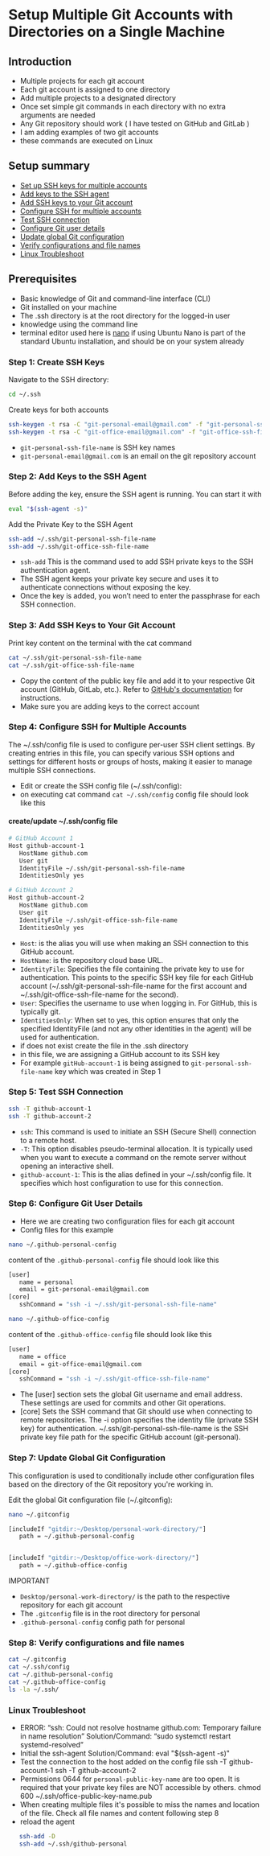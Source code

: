# Setup Multiple Git Accounts with Directories on a Single Machine
## Introduction
- Multiple projects for each git account
- Each  git account is assigned to one directory
- Add multiple projects to a designated directory
- Once set simple git commands in each directory with no extra arguments are needed
- Any Git repository should work ( I have tested on GitHub and GitLab )
- I am adding examples of two git accounts
- these commands are executed on Linux

## Setup summary
- [Set up SSH keys for multiple accounts](#step-1-create-ssh-keys)
- [Add keys to the SSH agent](#step-2-add-keys-to-the-ssh-agent)
- [Add SSH keys to your Git account](#step-3-add-ssh-keys-to-your-git-account)
- [Configure SSH for multiple accounts](#step-4-configure-ssh-for-multiple-accounts)
- [Test SSH connection](#step-5-test-ssh-connection)
- [Configure Git user details](#step-6-configure-git-user-details)
- [Update global Git configuration](#step-7-update-global-git-configuration)
- [Verify configurations and file names](#step-8-verify-configurations-and-file-names)
- [Linux Troubleshoot](#linux-troubleshoot)

## Prerequisites
- Basic knowledge of Git and command-line interface (CLI)
- Git installed on your machine
- The .ssh directory is at the root directory for the logged-in user
- knowledge using the command line 
- terminal editor used here is [nano](https://help.ubuntu.com/community/Nano) if using Ubuntu Nano is part of the standard Ubuntu installation, and should be on your system already

### Step 1: Create SSH Keys
Navigate to the SSH directory:
```bash
cd ~/.ssh
```
Create keys for both accounts
```bash
ssh-keygen -t rsa -C "git-personal-email@gmail.com" -f "git-personal-ssh-file-name"
ssh-keygen -t rsa -C "git-office-email@gmail.com" -f "git-office-ssh-file-name"
```
- `git-personal-ssh-file-name` is SSH key names
- `git-personal-email@gmail.com` is an email on the git repository account

### Step 2: Add Keys to the SSH Agent
Before adding the key, ensure the SSH agent is running. You can start it with
```bash
eval "$(ssh-agent -s)"
```
Add the Private Key to the SSH Agent
```bash
ssh-add ~/.ssh/git-personal-ssh-file-name
ssh-add ~/.ssh/git-office-ssh-file-name
```
- `ssh-add` This is the command used to add SSH private keys to the SSH authentication agent.
- The SSH agent keeps your private key secure and uses it to authenticate connections without exposing the key.
- Once the key is added, you won’t need to enter the passphrase for each SSH connection.

### Step 3: Add SSH Keys to Your Git Account
Print key content on the terminal with the cat command
```bash
cat ~/.ssh/git-personal-ssh-file-name
cat ~/.ssh/git-office-ssh-file-name
```
- Copy the content of the public key file and add it to your respective Git account (GitHub, GitLab, etc.). Refer to [GitHub's documentation](https://docs.github.com/en/authentication/connecting-to-github-with-ssh/adding-a-new-ssh-key-to-your-github-account) for instructions.
- Make sure you are adding keys to the correct account

### Step 4: Configure SSH for Multiple Accounts
The ~/.ssh/config file is used to configure per-user SSH client settings. By creating entries in this file, you can specify various SSH options and settings for different hosts or groups of hosts, making it easier to manage multiple SSH connections.
- Edit or create the SSH config file (~/.ssh/config):
- on executing cat command `cat ~/.ssh/config` config file should look like this

#### create/update ~/.ssh/config file
```bash
# GitHub Account 1
Host github-account-1
   HostName github.com
   User git
   IdentityFile ~/.ssh/git-personal-ssh-file-name
   IdentitiesOnly yes

# GitHub Account 2
Host github-account-2
   HostName github.com
   User git
   IdentityFile ~/.ssh/git-office-ssh-file-name
   IdentitiesOnly yes
```
- `Host`:  is the alias you will use when making an SSH connection to this GitHub account.
- `HostName`: is the repository cloud base URL.
- `IdentityFile`: Specifies the file containing the private key to use for authentication. This points to the specific SSH key file for each GitHub account (~/.ssh/git-personal-ssh-file-name for the first account and ~/.ssh/git-office-ssh-file-name for the second).
- `User`: Specifies the username to use when logging in. For GitHub, this is typically git.
- `IdentitiesOnly`: When set to yes, this option ensures that only the specified IdentityFile (and not any other identities in the agent) will be used for authentication.
- if does not exist create the file in the .ssh directory
- in this file, we are assigning a GitHub account to its SSH key
- For example `gitHub-account-1` is being assigned to `git-personal-ssh-file-name` key which was created in Step 1

### Step 5: Test SSH Connection
```bash
ssh -T github-account-1
ssh -T github-account-2
```
- `ssh`: This command is used to initiate an SSH (Secure Shell) connection to a remote host.
- `-T`: This option disables pseudo-terminal allocation. It is typically used when you want to execute a command on the remote server without opening an interactive shell.
- `github-account-1`: This is the alias defined in your ~/.ssh/config file. It specifies which host configuration to use for this connection.

### Step 6: Configure Git User Details
- Here we are creating two configuration files for each git account
- Config files for this example
```bash
nano ~/.github-personal-config
```
content of the `.github-personal-config` file should look like this
```bash
[user]
   name = personal
   email = git-personal-email@gmail.com
[core]
   sshCommand = "ssh -i ~/.ssh/git-personal-ssh-file-name"
```
```bash
nano ~/.github-office-config
```
content of the `.github-office-config` file should look like this
```bash
[user]
   name = office
   email = git-office-email@gmail.com
[core]
   sshCommand = "ssh -i ~/.ssh/git-office-ssh-file-name"
```
- The [user] section sets the global Git username and email address.    These settings are used for commits and other Git operations.
- [core] Sets the SSH command that Git should use when connecting to remote repositories.
   The -i option specifies the identity file (private SSH key) for authentication.
   ~/.ssh/git-personal-ssh-file-name is the SSH private key file path for the specific GitHub account (git-personal).
  
### Step 7: Update Global Git Configuration
This configuration is used to conditionally include other configuration files based on the directory of the Git repository you're working in.

Edit the global Git configuration file (~/.gitconfig):

```bash
nano ~/.gitconfig
```

```bash
[includeIf "gitdir:~/Desktop/personal-work-directory/"]
   path = ~/.github-personal-config


[includeIf "gitdir:~/Desktop/office-work-directory/"]
   path = ~/.github-office-config
```
IMPORTANT
- `Desktop/personal-work-directory/` is the path to the respective repository for each git account
- The `.gitconfig` file is in the root directory for personal
- `.github-personal-config` config path for personal

### Step 8: Verify configurations and file names
```bash
cat ~/.gitconfig
cat ~/.ssh/config
cat ~/.github-personal-config
cat ~/.github-office-config
ls -la ~/.ssh/
```

### Linux Troubleshoot
- ERROR: “ssh: Could not resolve hostname github.com: Temporary failure in name resolution”
   Solution/Command: “sudo systemctl restart systemd-resolved”
- Initial the ssh-agent
   Solution/Command: eval "$(ssh-agent -s)"
- Test the connection to the host added on the config file
   ssh -T github-account-1
   ssh -T github-account-2
- Permissions 0644 for `personal-public-key-name` are too open. It is required that your private key files are NOT accessible by others.
   chmod 600 ~/.ssh/office-public-key-name.pub
- When creating multiple files it's possible to miss the names and location of the file. Check all file names and content following step 8
- reload the agent 
```bash
   ssh-add -D
   ssh-add ~/.ssh/github-personal
```